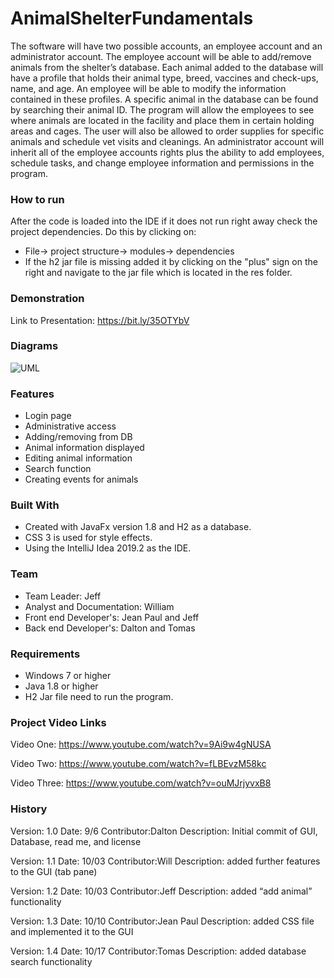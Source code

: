# AnimalShelterFundamentals

 The  software will have two possible accounts, an employee account and an administrator account. The employee account will be able to add/remove animals from the shelter’s database. Each animal added to the database will have a profile that holds their animal type, breed, vaccines and check-ups, name, and age. An employee will be able to modify the information contained in these profiles. A specific animal in the database can be found by searching their animal ID. The program will allow the employees to see where animals are located in the facility and place them in certain holding areas and cages. The user will also be allowed to order supplies for specific animals and schedule vet visits and cleanings. An administrator account will inherit all of the employee accounts rights plus the ability to add employees, schedule tasks, and change employee information and permissions in the program. 

### How to run
After the code is loaded into the IDE if it does not run right away check the project dependencies. Do this by clicking on:
- File-> project structure-> modules-> dependencies
- If the h2 jar file is missing added it by clicking on the "plus" sign on the right and navigate to the jar file which is located in the res folder. 

### Demonstration
Link to Presentation: https://bit.ly/35OTYbV

### Diagrams

![UML](https://user-images.githubusercontent.com/43663619/67156074-14fd7480-f2e8-11e9-913a-39d9984ad443.PNG)

### Features
- Login page
- Administrative access
- Adding/removing from DB
- Animal information displayed
- Editing animal information
- Search function
- Creating events for animals


### Built With
- Created with JavaFx version 1.8 and H2 as a database.
- CSS 3 is used for style effects.
- Using the IntelliJ Idea 2019.2 as the IDE.


### Team
- Team Leader: Jeff
- Analyst and Documentation: William 
- Front end Developer's: Jean Paul and Jeff
- Back end Developer's: Dalton and Tomas

### Requirements
- Windows 7 or higher
- Java 1.8 or higher
- H2 Jar file need to run the program.

### Project Video Links

Video One:
https://www.youtube.com/watch?v=9Ai9w4gNUSA

Video Two:
https://www.youtube.com/watch?v=fLBEvzM58kc

Video Three:
https://www.youtube.com/watch?v=ouMJrjyvxB8

### History
Version: 1.0 
Date: 9/6 
Contributor:Dalton 
Description: Initial commit of GUI, Database, read me, and license

Version: 1.1 
Date: 10/03 
Contributor:Will 
Description: added further features to the GUI (tab pane)

Version: 1.2 
Date: 10/03 
Contributor:Jeff 
Description: added “add animal” functionality

Version: 1.3 
Date: 10/10 
Contributor:Jean Paul 
Description: added CSS file and implemented it to the GUI

Version: 1.4 
Date: 10/17 
Contributor:Tomas 
Description: added database search functionality






